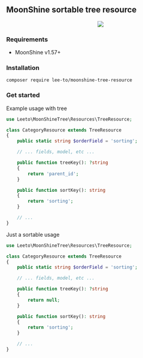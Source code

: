 ## MoonShine sortable tree resource

<p align="center">
<a href="https://moonshine.cutcode.dev" target="_blank">
<img src="https://github.com/lee-to/moonshine-tree-resource/art/screenshot.png">
</a>
</p>

### Requirements

- MoonShine v1.57+

### Installation

```shell
composer require lee-to/moonshine-tree-resource
```

### Get started

Example usage with tree

```php
use Leeto\MoonShineTree\Resources\TreeResource;

class CategoryResource extends TreeResource
{
    public static string $orderField = 'sorting';

    // ... fields, model, etc ...

    public function treeKey(): ?string
    {
        return 'parent_id';
    }

    public function sortKey(): string
    {
        return 'sorting';
    }

    // ...
}
```

Just a sortable usage

```php
use Leeto\MoonShineTree\Resources\TreeResource;

class CategoryResource extends TreeResource
{
    public static string $orderField = 'sorting';

    // ... fields, model, etc ...

    public function treeKey(): ?string
    {
        return null;
    }

    public function sortKey(): string
    {
        return 'sorting';
    }

    // ...
}
```
